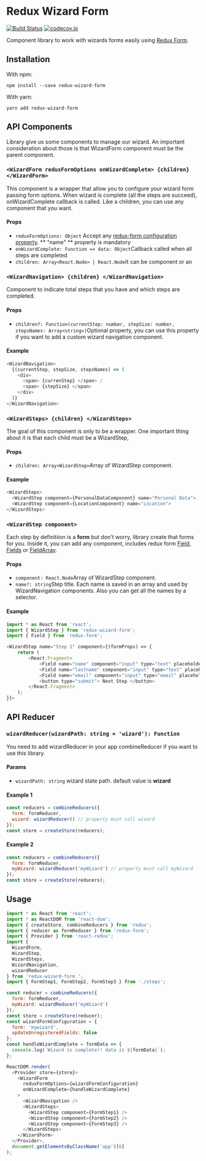 # Redux Wizard Form

[![Build Status](https://img.shields.io/travis/frankPairs/redux-wizard-form.svg)](https://travis-ci.org/frankPairs/redux-wizard-form)
[![codecov.io](https://codecov.io/gh/frankPairs/redux-wizard-form/branch/master/graph/badge.svg)](https://codecov.io/gh/frankPairs/redux-wizard-form)

Component library to work with wizards forms easily using [Redux Form](https://github.com/erikras/redux-form).

## Installation

With npm:

```
npm install --save redux-wizard-form
```

With yarn:

```
yarn add redux-wizard-form
```

## API Components

Library give us some components to manage our wizard. An important consideration about those is that WizardForm component must be the parent component.

### `<WizardForm reduxFormOptions onWizardComplete> {children} </WizardForm>`

This component is a wrapper that allow you to configure your wizard form passing form options. When wizard is complete (all the steps are succeed), onWizardComplete callback is called. Like a children, you can use any component that you want.

#### Props

* `reduxFormOptions: Object` Accept any [redux-form configuration property](https://redux-form.com/7.2.1/docs/api/reduxform.md/). ** "name" ** property is mandatory
* `onWizardComplete: Function => data: Object`Callback called when all steps are completed
* `children: Array<React.Node> | React.Node`It can be component or an

### `<WizardNavigation> {children} </WizardNavigation>`

Component to indicate total steps that you have and which steps are completed.

#### Props

* `children?: Function(currentStep: number, stepSize: number, stepsNames: Array<string>)`Optional property, you can use this property if you want to add a custom wizard navigation component.

#### Example

```js
<WizardNavigation>
  {(currentStep, stepSize, stepsNames) => (
    <div>
      <span> {currenStep} </span> /
      <span> {stepSize} </span>
    </div>
  )}
</WizardNavigation>
```

### `<WizardSteps> {children} </WizardSteps>`

The goal of this component is only to be a wrapper. One important thing about it is that each child must be a WizardStep,

#### Props

* `children: Array<WizardStep>`Array of WizardStep component.

#### Example

```js
<WizardSteps>
  <WizardStep component={PersonalDataComponent} name="Personal Data">
  <WizardStep component={LocationComponent} name="Location">
</WizardSteps>
```

### `<WizardStep component>`

Each step by definitiion is a **form** but don't worry, library create that forms for you. Inside it, you can add any component, includes redux form [Field](https://redux-form.com/7.2.1/docs/api/field.md/), [Fields](https://redux-form.com/7.2.1/docs/api/fields.md/) or [FieldArray](https://redux-form.com/7.2.1/docs/api/fields.md/).

#### Props

* `component: React.Node`Array of WizardStep component.
* `name?: string`Step title. Each name is saved in an array and used by WizardNavigation components. Also you can get all the names by a selector.

#### Example

```js
import * as React from 'react';
import { WizardStep } from 'redux-wizard-form';
import { Field } from 'redux-form';

<WizardStep name="Step 1" component={(formProps) => {
	return (
		<React.Fragment>
		    <Field name="name" component="input" type="text" placeholder="Name" />
		    <Field name="lastname" component="input" type="text" placeholder="Last Name" />
		    <Field name="email" component="input" type="email" placeholder="Email" />
		    <button type="submit"> Next Step </button>
		</React.Fragment>
	);
}}>
```


## API Reducer
### `wizardReducer(wizardPath: string = 'wizard'): Function`

You need to add wizardReducer in your app combineReducer if you want to use this library.

#### Params
* `wizardPath: string` wizard state path. default value is **wizard**

#### Example 1

```js
const reducers = combineReducers({
  form: formReducer,
  wizard: wizardReducer() // property must call wizard
});
const store = createStore(reducers);
```

#### Example 2

```js
const reducers = combineReducers({
  form: formReducer,
  myWizard: wizardReducer('myWizard') // property must call myWizard
});
const store = createStore(reducers);
```

## Usage

```js
import * as React from 'react';
import * as ReactDOM from 'react-dom';
import { createStore, combineReducers } from 'redux';
import { reducer as formReducer } from 'redux-form';
import { Provider } from 'react-redux';
import {
  WizardForm,
  WizardStep,
  WizardSteps,
  WizardNavigation,
  wizardReducer
} from 'redux-wizard-form ';
import { FormStep1, FormStep2, FormStep3 } from './steps';

const reducer = combineReducers({
  form: formReducer,
  myWizard: wizardReducer('myWizard')
});
const store = createStore(reducer);
const wizardFormConfiguration = {
  form: 'mywizard',
  updateUnregisteredFields: false
};
const handleWizardComplete = formData => {
  console.log(`Wizard is complete!! data is ${formData}`);
};

ReactDOM.render(
  <Provider store={store}>
    <WizardForm
      reduxFormOptions={wizardFormConfiguration}
      onWizardComplete={handleWizardComplete}
    >
      <WizardNavigation />
      <WizardSteps>
        <WizardStep component={FormStep1} />
        <WizardStep component={FormStep2} />
        <WizardStep component={FormStep3} />
      </WizardSteps>
    </WizardForm>
  </Provider>,
  document.getElementsByClassName('app')[0]
);
```
